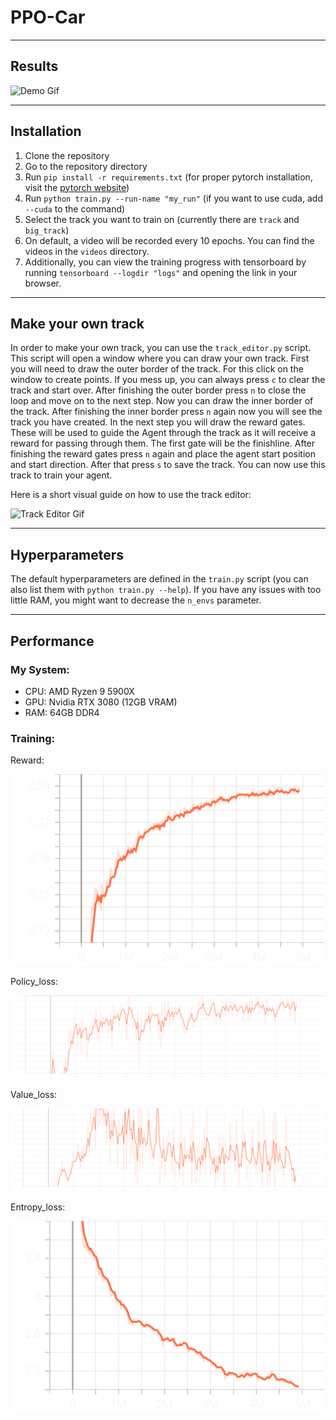 # PPO-Car

---

## Results

![Demo Gif](https://github.com/ProfessorNova/PPO-Car/blob/main/docs/demo.gif)

---

## Installation

1. Clone the repository
2. Go to the repository directory
3. Run `pip install -r requirements.txt` (for proper pytorch installation, visit
   the [pytorch website](https://pytorch.org/get-started/locally/))
4. Run `python train.py --run-name "my_run"` (if you want to use cuda, add `--cuda` to the command)
5. Select the track you want to train on (currently there are `track` and `big_track`)
6. On default, a video will be recorded every 10 epochs. You can find the videos in the `videos` directory.
7. Additionally, you can view the training progress with tensorboard by running `tensorboard --logdir "logs"` and
   opening the link in your browser.

---

## Make your own track

In order to make your own track, you can use the `track_editor.py` script. This script will open a window where you can
draw your own track. First you will need to draw the outer border of the track.
For this click on the window to create points. If you mess up, you can always press `c` to clear the track and start
over.
After finishing the outer border press `n` to close the loop and move on to the next step.
Now you can draw the inner border of the track.
After finishing the inner border press `n` again now you will see the track you have created.
In the next step you will draw the reward gates. These will be used to guide the Agent through the track as it will
receive a reward for passing through them. The first gate will be the finishline.
After finishing the reward gates press `n` again and place the agent start position and start direction.
After that press `s` to save the track. You can now use this track to train your agent.

Here is a short visual guide on how to use the track editor:

![Track Editor Gif](https://github.com/ProfessorNova/PPO-Car/blob/main/docs/creating_track.gif)

---

## Hyperparameters

The default hyperparameters are defined in the `train.py` script (you can also list them with `python train.py --help`).
If you have any issues with too little RAM, you might want to decrease the `n_envs` parameter.

---

## Performance

### My System:

- CPU: AMD Ryzen 9 5900X
- GPU: Nvidia RTX 3080 (12GB VRAM)
- RAM: 64GB DDR4

### Training:

Reward:

![Reward](https://github.com/ProfessorNova/PPO-Car/blob/main/docs/charts_avg_reward.svg)

Policy_loss:

![Policy Loss](https://github.com/ProfessorNova/PPO-Car/blob/main/docs/losses_policy_loss.svg)

Value_loss:

![Value Loss](https://github.com/ProfessorNova/PPO-Car/blob/main/docs/losses_value_loss.svg)

Entropy_loss:

![Entropy](https://github.com/ProfessorNova/PPO-Car/blob/main/docs/losses_entropy.svg)